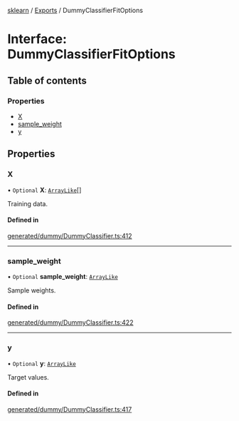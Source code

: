 [sklearn](../readme.md) / [Exports](../modules.md) / DummyClassifierFitOptions

# Interface: DummyClassifierFitOptions

## Table of contents

### Properties

- [X](DummyClassifierFitOptions.md#x)
- [sample\_weight](DummyClassifierFitOptions.md#sample_weight)
- [y](DummyClassifierFitOptions.md#y)

## Properties

### X

• `Optional` **X**: [`ArrayLike`](../modules.md#arraylike)[]

Training data.

#### Defined in

[generated/dummy/DummyClassifier.ts:412](https://github.com/transitive-bullshit/scikit-learn-ts/blob/367336a/packages/sklearn/src/generated/dummy/DummyClassifier.ts#L412)

___

### sample\_weight

• `Optional` **sample\_weight**: [`ArrayLike`](../modules.md#arraylike)

Sample weights.

#### Defined in

[generated/dummy/DummyClassifier.ts:422](https://github.com/transitive-bullshit/scikit-learn-ts/blob/367336a/packages/sklearn/src/generated/dummy/DummyClassifier.ts#L422)

___

### y

• `Optional` **y**: [`ArrayLike`](../modules.md#arraylike)

Target values.

#### Defined in

[generated/dummy/DummyClassifier.ts:417](https://github.com/transitive-bullshit/scikit-learn-ts/blob/367336a/packages/sklearn/src/generated/dummy/DummyClassifier.ts#L417)
